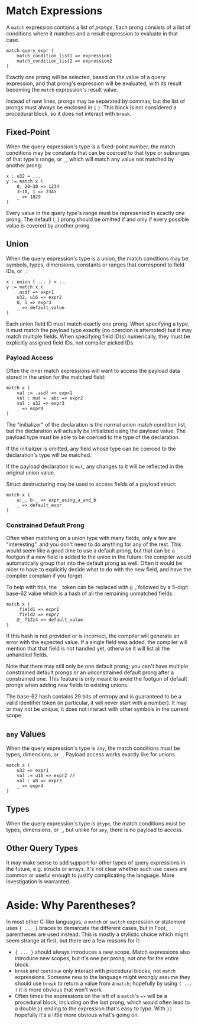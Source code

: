 # Match Expressions
A `match` expression contains a list of _prongs_.  Each prong consists of a list of conditions where it matches and a result expression to evaluate in that case.
```foot
match query_expr (
    match_condition_list1 => expression1
    match_condition_list2 => expression2
)
```
Exactly one prong will be selected, based on the value of a query expression, and that prong's expression will be evaluated, with its result becoming the `match` expression's result value.

Instead of new lines, prongs may be separated by commas, but the list of prongs must always be enclosed in `{` `}`.  This block is not considered a procedural block, so it does not interact with `break`.

## Fixed-Point
When the query expression's type is a fixed-point number, the match conditions may be constants that can be coerced to that type or subranges of that type's range, or `_`, which will match any value not matched by another prong:
```foot
x : u32 = ...
y := match x (
    0, 20~30 => 1234
    3~10, 1 => 2345
    _ => 1829
)
```
Every value in the query type's range must be represented in exactly one prong.  The default (`_`) prong should be omitted if and only if every possible value is covered by another prong.

## Union
When the query expression's type is a union, the match conditions may be symbols, types, dimensions, constants or ranges that correspond to field IDs, or `_`:
```foot
x : union { ... } = ...
y := match x (
    .asdf => expr1
    u32, u16 => expr2
    0, 1 => expr3
    _ => default_value
)
```
Each union field ID must match exactly one prong.  When specifying a type, it must match the payload type exactly (no coercion is attempted) but it may match multiple fields.  When specifying field ID(s) numerically, they must be explicitly assigned field IDs, not compiler picked IDs.

### Payload Access
Often the inner match expressions will want to access the payload data stored in the union for the matched field:
```foot
match x (
    val := .asdf => expr1
    val : mut = .abc => expr2
    val : u32 => expr3
    _ => expr4
)
```
The "initializer" of the declaration is the normal union match condition list, but the declaration will actually be initialized using the payload value.  The payload type must be able to be coerced to the type of the declaration.

If the initializer is omitted, any field whose type can be coerced to the declaration's type will be matched.

If the payload declaration is `mut`, any changes to it will be reflected in the original union value.

Struct destructuring may be used to access fields of a payload struct:
```foot
match x (
    a:_, b:_ => expr_using_a_and_b
    _ => default_expr
)
```

### Constrained Default Prong
Often when matching on a union type with many fields, only a few are "interesting", and you don't need to do anything for any of the rest.  This would seem like a good time to use a default prong, but that can be a footgun if a new field is added to the union in the future: the compiler would automatically group that into the default prong as well.  Often it would be nicer to have to explicitly decide what to do with the new field, and have the compiler complain if you forget.

To help with this, the `_` token can be replaced with `@_`, followed by a 5-digit base-62 value which is a hash of all the remaining unmatched fields:

```foot
match x (
    .field1 => expr1
    .field2 => expr2
    @_ f1Zz4 => default_value
)
```

If this hash is not provided or is incorrect, the compiler will generate an error with the expected value.  If a single field was added, the compiler will mention that that field is not handled yet, otherwise it will list all the unhandled fields.

Note that there may still only be one default prong; you can't have multiple constrained default prongs or an unconstrained default prong after a constrained one.  This feature is only meant to avoid the footgun of default prongs when adding new fields to existing unions.

The base-62 hash contains 29 bits of entropy and is guaranteed to be a valid identifier token (in particular, it will never start with a number).  It may or may not be unique; it does not interact with other symbols in the current scope.

## `any` Values
When the query expression's type is `any`, the match conditions must be types, dimensions, or `_`.  Payload access works exactly like for unions.
```foot
match x (
    u32 => expr1
    val := u16 => expr2 //
    val : u8 => expr3
    _ => expr4
)
```

## Types
When the query expression's type is `@type`, the match conditions must be types, dimensions, or `_`, but unlike for `any`, there is no payload to access.

## Other Query Types
It may make sense to add support for other types of query expressions in the future, e.g. structs or arrays.  It's not clear whether such use cases are common or useful enough to justify complicating the language.  More investigation is warranted.

# Aside: Why Parentheses?
In most other C-like languages, a `match` or `switch` expression or statement uses `{ ... }` braces to demarcate the different cases, but in Foot, parentheses are used instead.  This is mostly a stylistic choice which might seem strange at first, but there are a few reasons for it:
* `{ ... }` should always introduces a new scope.  Match expressions also introduce new scopes, but it's one per prong, not one for the entire block.
* `break` and `continue` only interact with procedural blocks, not `match` expressions.  Someone new to the language might wrongly assume they should use `break` to return a value from a `match`; hopefully by using `( ... )` it is more obvious that won't work.
* Often times the expressions on the left of a `match`'s  `=>` will be a procedural block, including on the last prong, which would often lead to a double `}}` ending to the expression that's easy to typo.  With `})` hopefully it's a little more obvious what's going on.
